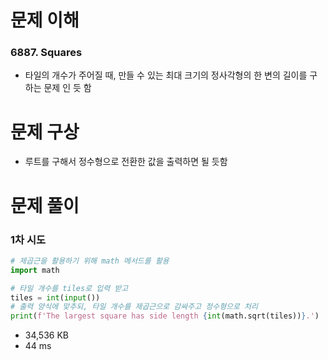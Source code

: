 # 문제 이해
### 6887. Squares
* 타일의 개수가 주어질 때, 만들 수 있는 최대 크기의 정사각형의 한 변의 길이를 구하는 문제 인 듯 함
# 문제 구상
* 루트를 구해서 정수형으로 전환한 값을 출력하면 될 듯함
# 문제 풀이
### 1차 시도

```python
# 제곱근을 활용하기 위해 math 메서드를 활용
import math

# 타일 개수를 tiles로 입력 받고
tiles = int(input())
# 출력 양식에 맞추되, 타일 개수를 제곱근으로 감싸주고 정수형으로 처리
print(f'The largest square has side length {int(math.sqrt(tiles))}.')
```
* 34,536 KB
* 44 ms
